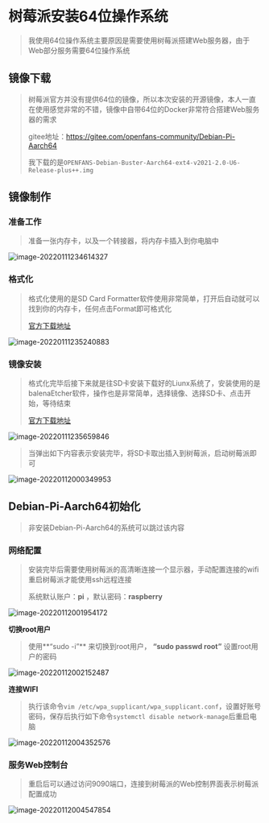 # 树莓派安装64位操作系统

> 我使用64位操作系统主要原因是需要使用树莓派搭建Web服务器，由于Web部分服务需要64位操作系统

## 镜像下载

> 树莓派官方并没有提供64位的镜像，所以本次安装的开源镜像，本人一直在使用感觉非常的不错，镜像中自带64位的Docker非常符合搭建Web服务器的需求
>
> gitee地址：https://gitee.com/openfans-community/Debian-Pi-Aarch64
>
> 我下载的是`OPENFANS-Debian-Buster-Aarch64-ext4-v2021-2.0-U6-Release-plus++.img`

## 镜像制作

### 准备工作

> 准备一张内存卡，以及一个转接器，将内存卡插入到你电脑中

![image-20220111234614327](./images/image-20220111234614327.png)

### 格式化

> 格式化使用的是SD Card Formatter软件使用非常简单，打开后自动就可以找到你的内存卡，任何点击Format即可格式化
>
> [官方下载地址](https://www.sdcard.org/downloads/formatter/sd-memory-card-formatter-for-windows-download/)

![image-20220111235240883](./images/image-20220111235240883.png)

### 镜像安装

> 格式化完毕后接下来就是往SD卡安装下载好的Liunx系统了，安装使用的是balenaEtcher软件，操作也是非常简单，选择镜像、选择SD卡、点击开始，等待结束
>
> [官方下载地址](https://www.balena.io/etcher/)

![image-20220111235659846](./images/image-20220111235659846.png)

> 当弹出如下内容表示安装完毕，将SD卡取出插入到树莓派，启动树莓派即可

![image-20220112000349953](./images/image-20220112000349953.png)

## Debian-Pi-Aarch64初始化

> 非安装Debian-Pi-Aarch64的系统可以跳过该内容

### 网络配置

> 安装完毕后需要使用树莓派的高清晰连接一个显示器，手动配置连接的wifi重启树莓派才能使用ssh远程连接
>
> 系统默认账户：**pi** ，默认密码：**raspberry**

![image-20220112001954172](./images/image-20220112001954172.png)

**切换root用户**

> 使用**“sudo -i”** 来切换到root用户， **“sudo passwd root”** 设置root用户的密码

![image-20220112002152487](./images/image-20220112002152487.png)

**连接WIFI**

> 执行该命令`vim /etc/wpa_supplicant/wpa_supplicant.conf`，设置好账号密码，保存后执行如下命令`systemctl disable network-manage`后重启电脑

![image-20220112004352576](./images/image-20220112004352576.png)

### 服务Web控制台

> 重启后可以通过访问9090端口，连接到树莓派的Web控制界面表示树莓派配置成功

![image-20220112004547854](./images/image-20220112004547854.png)